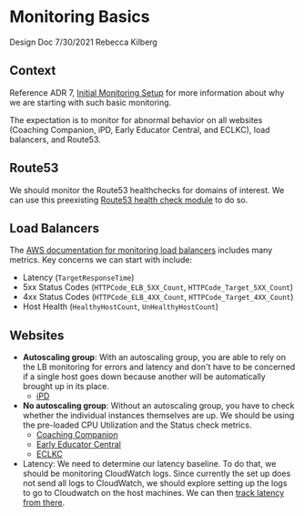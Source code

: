 # Monitoring Basics

Design Doc
7/30/2021
Rebecca Kilberg

## Context

Reference ADR 7, [Initial Monitoring Setup](../adr/0007-initial-monitoring-setup.md) for more information about why we are starting with such basic monitoring.

The expectation is to monitor for abnormal behavior on all websites (Coaching Companion, iPD, Early Educator Central, and ECLKC), load balancers, and Route53.

## Route53

We should monitor the Route53 healthchecks for domains of interest. We can use this preexisting [Route53 health check module](https://github.com/trussworks/terraform-aws-route53-health-check) to do so.

## Load Balancers

The [AWS documentation for monitoring load balancers](https://docs.aws.amazon.com/elasticloadbalancing/latest/application/load-balancer-cloudwatch-metrics.html) includes many metrics. Key concerns we can start with include:

- Latency (`TargetResponseTime`)
- 5xx Status Codes (`HTTPCode_ELB_5XX_Count`, `HTTPCode_Target_5XX_Count`)
- 4xx Status Codes (`HTTPCode_ELB_4XX_Count`, `HTTPCode_Target_4XX_Count`)
- Host Health (`HealthyHostCount`, `UnHealthyHostCount`)

## Websites

- **Autoscaling group**: With an autoscaling group, you are able to rely on the LB monitoring for errors and latency and don't have to be concerned if a single host goes down because another will be automatically brought up in its place.
  - [iPD](https://eclkc.ohs.acf.hhs.gov/ipd)
- **No autoscaling group**: Without an autoscaling group, you have to check whether the individual instances themselves are up. We should be using the pre-loaded CPU Utilization and the Status check metrics.
  - [Coaching Companion](https://eclkc.ohs.acf.hhs.gov/cc/)
  - [Early Educator Central](https://earlyeducatorcentral.acf.hhs.gov/)
  - [ECLKC](https://eclkc.ohs.acf.hhs.gov/)
- Latency: We need to determine our latency baseline. To do that, we should be monitoring CloudWatch logs. Since currently the set up does not send all logs to CloudWatch, we should explore setting up the logs to go to Cloudwatch on the host machines. We can then [track latency from there](https://aws.amazon.com/premiumsupport/knowledge-center/vpc-packet-loss-latency-gateway/).
